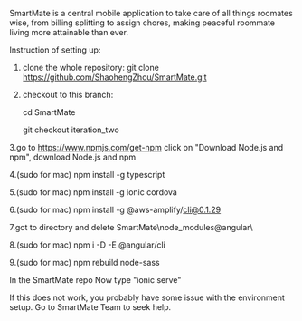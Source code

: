 SmartMate is a central mobile application to take care of all things roomates wise, from billing splitting to assign chores, making peaceful roommate living more attainable than ever.

Instruction of setting up:
1. clone the whole repository: 
   git clone https://github.com/ShaohengZhou/SmartMate.git
   
2. checkout to this branch:

   cd SmartMate
   
   git checkout iteration_two

3.go to https://www.npmjs.com/get-npm
  click on "Download Node.js and npm", download Node.js and npm
  
4.(sudo for mac) npm install -g typescript

5.(sudo for mac) npm install -g ionic cordova

6.(sudo for mac) npm install -g @aws-amplify/cli@0.1.29

7.got to directory and delete SmartMate\node_modules\@angular\

8.(sudo for mac) npm i -D -E @angular/cli

9.(sudo for mac) npm rebuild node-sass

In the SmartMate repo
Now type "ionic serve"

If this does not work, you probably have some issue with the environment setup. Go to SmartMate Team to seek help.
